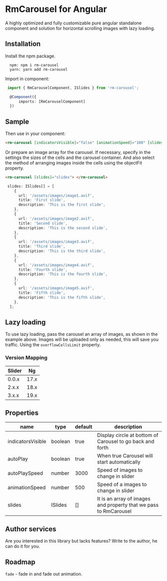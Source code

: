 # RmCarousel for Angular

A highly optimized and fully customizable pure angular standalone component and solution for horizontal scrolling images with lazy loading.

## Installation

Install the npm package.

```
  npm: npm i rm-carousel
  yarn: yarn add rm-carousel
```

Import in component:

```ts
 import { RmCarouselComponent, ISlides } from 'rm-carousel';

  @Component({
      imports: [RmCarouselComponent]
  })
```

## Sample

Then use in your component:

```html
<rm-carousel [indicatorsVisible]="false" [animationSpeed]="100" [slides]="slides" [autoPlay]="true" [autoPlaySpeed]="4000"> </rm-carousel>
```

Or prepare an image array for the carousel. If necessary, specify in the settings the sizes of the cells and the carousel container. And also select the method of arranging images inside the cells using the objectFit property.

```html
<rm-carousel [slides]="slides"> </rm-carousel>
```

```ts
 slides: ISlides[] = [
    {
      url: '/assets/images/image1.avif',
      title: 'First slide',
      description: 'This is the first slide',
    },
    {
      url: '/assets/images/image2.avif',
      title: 'Second slide',
      description: 'This is the second slide',
    },
    {
      url: '/assets/images/image3.avif',
      title: 'Third slide',
      description: 'This is the third slide',
    },
    {
      url: '/assets/images/image4.avif',
      title: 'Fourth slide',
      description: 'This is the fourth slide',
    },
    {
      url: '/assets/images/image5.avif',
      title: 'Fifth slide',
      description: 'This is the fifth slide',
    },
  ];
```

## Lazy loading

To use lazy loading, pass the carousel an array of images, as shown in the example above. Images will be uploaded only as needed, this will save you traffic. Using the `overflowCellsLimit` property.

### Version Mapping

| Slider | Ng   |
|--------|------|
| 0.0.x  | 17.x |
| 2.x.x  | 18.x |
| 3.x.x  | 19.x |

## Properties

| name              | type    | default | description                                                      |
|-------------------|---------|---------|------------------------------------------------------------------|
| indicatorsVisible | boolean | true    | Display circle at bottom of Carousel to go back and forth        |
| autoPlay          | boolean | true    | When true Carousel will start automatically                      |
| autoPlaySpeed     | number  | 3000    | Speed of images to change in slider                              |
| animationSpeed    | number  | 500     | Speed of a images to change in slider                            |
| slides            | ISlides | []      | It is an array of images and property that we pass to RmCarousel |

## Author services

Are you interested in this library but lacks features? Write to the author, he can do it for you.

## Roadmap

`fade` - fade in and fade out animation.
